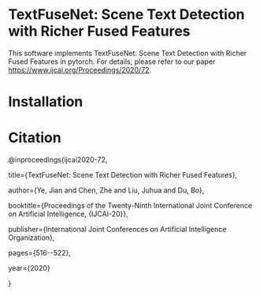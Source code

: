 # TextFuseNet: Scene Text Detection with Richer Fused Features
This software implements TextFuseNet: Scene Text Detection with Richer Fused Features in pytorch. For details, please refer to our paper https://www.ijcai.org/Proceedings/2020/72.

# Installation

# Citation
@inproceedings{ijcai2020-72,

  title={TextFuseNet: Scene Text Detection with Richer Fused Features},  
  
  author={Ye, Jian and Chen, Zhe and Liu, Juhua and Du, Bo}, 
  
  booktitle={Proceedings of the Twenty-Ninth International Joint Conference on Artificial Intelligence, {IJCAI-20}}, 
  
  publisher={International Joint Conferences on Artificial Intelligence Organization}, 
  
  pages={516--522}, 
  
  year={2020}
  
}
